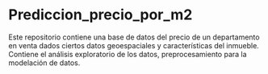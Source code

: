 # Prediccion_precio_por_m2
Este repositorio contiene una base de datos del precio de un departamento en venta dados ciertos datos geoespaciales y características del inmueble. Contiene el análisis exploratorio de los datos, preprocesamiento para la modelación de datos.
